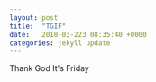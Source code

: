 ```yaml
---
layout: post
title:  "TGIF"
date:   2018-03-223 08:35:40 +0000
categories: jekyll update
---
```


Thank God It's Friday

